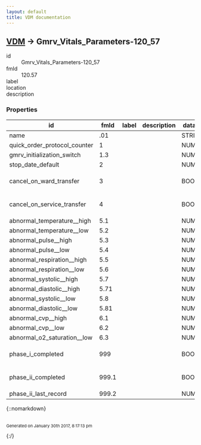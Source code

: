 ```yaml
---
layout: default
title: VDM documentation
---
```


## [VDM](TableOfContent.md) &#8594; Gmrv_Vitals_Parameters-120_57 

<dl>
<dt>id</dt><dd>Gmrv_Vitals_Parameters-120_57</dd>
<dt>fmId</dt><dd>120.57</dd>
<dt>label</dt><dd></dd>
<dt>location</dt><dd></dd>
<dt>description</dt><dd></dd>
</dl>

### Properties

| id | fmId | label | description | datatype | location | attributes | range | 
| --- | --- | --- | --- | --- | --- | --- | --- | 
| name | .01 |  |  | STRING |  |  |  | 
| quick_order_protocol_counter | 1 |  |  | NUMERIC |  |  |  | 
| gmrv_initialization_switch | 1.3 |  |  | NUMERIC |  |  |  | 
| stop_date_default | 2 |  |  | NUMERIC |  |  |  | 
| cancel_on_ward_transfer | 3 |  |  | BOOLEAN |  |  | {::nomarkdown}<dl></dl>{:/} | 
| cancel_on_service_transfer | 4 |  |  | BOOLEAN |  |  | {::nomarkdown}<dl></dl>{:/} | 
| abnormal_temperature__high | 5.1 |  |  | NUMERIC |  |  |  | 
| abnormal_temperature__low | 5.2 |  |  | NUMERIC |  |  |  | 
| abnormal_pulse__high | 5.3 |  |  | NUMERIC |  |  |  | 
| abnormal_pulse__low | 5.4 |  |  | NUMERIC |  |  |  | 
| abnormal_respiration__high | 5.5 |  |  | NUMERIC |  |  |  | 
| abnormal_respiration__low | 5.6 |  |  | NUMERIC |  |  |  | 
| abnormal_systolic__high | 5.7 |  |  | NUMERIC |  |  |  | 
| abnormal_diastolic__high | 5.71 |  |  | NUMERIC |  |  |  | 
| abnormal_systolic__low | 5.8 |  |  | NUMERIC |  |  |  | 
| abnormal_diastolic__low | 5.81 |  |  | NUMERIC |  |  |  | 
| abnormal_cvp__high | 6.1 |  |  | NUMERIC |  |  |  | 
| abnormal_cvp__low | 6.2 |  |  | NUMERIC |  |  |  | 
| abnormal_o2_saturation__low | 6.3 |  |  | NUMERIC |  |  |  | 
| phase_i_completed | 999 |  |  | BOOLEAN |  |  | {::nomarkdown}<dl></dl>{:/} | 
| phase_ii_completed | 999.1 |  |  | BOOLEAN |  |  | {::nomarkdown}<dl></dl>{:/} | 
| phase_ii_last_record | 999.2 |  |  | NUMERIC |  |  |  | 

{::nomarkdown} <br/><br/><p style="font-size: 11px">Generated on January 30th 2017, 8:17:13 pm</p>{:/}